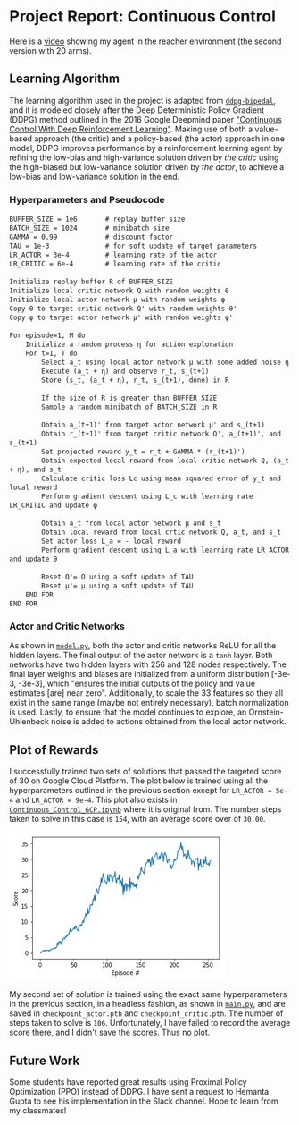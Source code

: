 # Project Report: Continuous Control

Here is a [video](https://youtu.be/iK_oNxBwWEA) showing my agent in the reacher environment (the second version with 20 arms). 

## Learning Algorithm

The learning algorithm used in the project is adapted from [`ddpg-bipedal`](https://github.com/anguillanneuf/deep-reinforcement-learning/tree/master/ddpg-bipedal), and it is modeled closely after the Deep Deterministic Policy Gradient (DDPG) method outlined in the 2016 Google Deepmind paper ["Continuous Control With Deep Reinforcement Learning"](https://arxiv.org/abs/1509.02971). Making use of both a value-based approach (the critic) and a policy-based (the actor) approach in one model, DDPG improves performance by a reinforcement learning agent by refining the low-bias and high-variance solution driven by *the critic* using the high-biased but low-variance solution driven by *the actor*, to achieve a low-bias and low-variance solution in the end. 

### Hyperparameters and Pseudocode

```
BUFFER_SIZE = 1e6       # replay buffer size
BATCH_SIZE = 1024       # minibatch size
GAMMA = 0.99            # discount factor
TAU = 1e-3              # for soft update of target parameters
LR_ACTOR = 3e-4         # learning rate of the actor
LR_CRITIC = 6e-4        # learning rate of the critic

Initialize replay buffer R of BUFFER_SIZE
Initialize local critic network Q with random weights θ
Initialize local actor network μ with random weights φ   
Copy θ to target critic network Q' with random weights θ' 
Copy φ to target actor network μ' with random weights φ'

For episode=1, M do
    Initialize a random process η for action exploration
    For t=1, T do
        Select a_t using local actor network μ with some added noise η
        Execute (a_t + η) and observe r_t, s_(t+1)
        Store (s_t, (a_t + η), r_t, s_(t+1), done) in R

        If the size of R is greater than BUFFER_SIZE
        Sample a random minibatch of BATCH_SIZE in R
        
        Obtain a_(t+1)' from target actor network μ' and s_(t+1)
        Obtain r_(t+1)' from target critic network Q', a_(t+1)', and s_(t+1)
        Set projected reward y_t = r_t + GAMMA * (r_(t+1)')
        Obtain expected local reward from local critic network Q, (a_t + η), and s_t
        Calculate critic loss Lc using mean squared error of y_t and local reward
        Perform gradient descent using L_c with learning rate LR_CRITIC and update φ 
        
        Obtain a_t from local actor network μ and s_t
        Obtain local reward from local crtic network Q, a_t, and s_t
        Set actor loss L_a = - local reward
        Perform gradient descent using L_a with learning rate LR_ACTOR and update θ         
        
        Reset Q'= Q using a soft update of TAU
        Reset μ'= μ using a soft update of TAU
    END FOR
END FOR
```

### Actor and Critic Networks

As shown in [`model.py`](model.py), both the actor and critic networks ReLU for all the hidden layers. The final output of the actor network is a `tanh` layer. Both networks have two hidden layers with 256 and 128 nodes respectively. The final layer weights and biases are initialized from a uniform distribution [-3e-3, -3e-3], which "ensures the initial outputs of the policy and value estimates [are] near zero". Additionally, to scale the 33 features so they all exist in the same range (maybe not entirely necessary), batch normalization is used. Lastly, to ensure that the model continues to explore, an Ornstein-Uhlenbeck noise is added to actions obtained from the local actor network.  

## Plot of Rewards

I successfully trained two sets of solutions that passed the targeted score of 30 on Google Cloud Platform. The plot below is trained using all the hyperparameters outlined in the previous section except for `LR_ACTOR = 5e-4` and `LR_ACTOR = 9e-4`. This plot also exists in [`Continuous_Control_GCP.ipynb`](Continuous_Control_GCP.ipynb) where it is original from. The number steps taken to solve in this case is `154`, with an average score over of `30.00`. 

![alt text][rewards]

My second set of solution is trained using the exact same hyperparameters in the previous section, in a headless fashion, as shown in [`main.py`](main.py), and are saved in `checkpoint_actor.pth` and `checkpoint_critic.pth`. The number of steps taken to solve is `106`. Unfortunately, I have failed to record the average score there, and I didn't save the scores. Thus no plot. 

## Future Work

Some students have reported great results using Proximal Policy Optimization (PPO) instead of DDPG. I have sent a request to Hemanta Gupta to see his implementation in the Slack channel. Hope to learn from my classmates! 


[rewards]: https://github.com/anguillanneuf/deep-reinforcement-learning/blob/master/p2_continuous-control/plot.png "Rewards"
